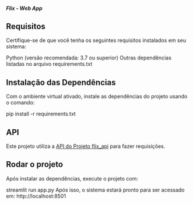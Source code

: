 ##### Flix - Web App

**Requisitos**
---
Certifique-se de que você tenha os seguintes requisitos instalados em seu sistema:

Python (versão recomendada: 3.7 ou superior)
Outras dependências listadas no arquivo requirements.txt

**Instalação das Dependências**
---
Com o ambiente virtual ativado, instale as dependências do projeto usando o comando:

pip install -r requirements.txt

**API**
---
Este projeto utiliza a [API do Projeto flix_api](https://github.com/rugellioliveira/flix_api) para fazer requisições.

**Rodar o projeto**
---
Após instalar as dependências, execute o projeto com:

streamlit run app.py
Após isso, o sistema estará pronto para ser acessado em: http://localhost:8501
